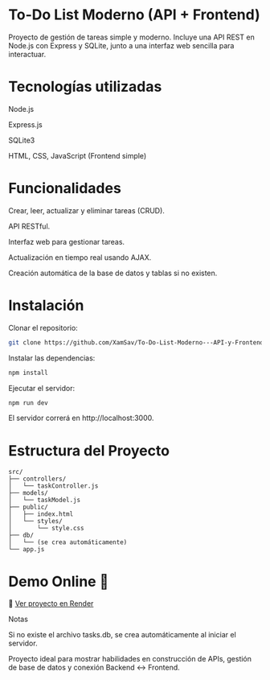 # To-Do List Moderno (API + Frontend)

Proyecto de gestión de tareas simple y moderno.
Incluye una API REST en Node.js con Express y SQLite, junto a una interfaz web sencilla para interactuar.

# Tecnologías utilizadas
Node.js

Express.js

SQLite3

HTML, CSS, JavaScript (Frontend simple)

# Funcionalidades
Crear, leer, actualizar y eliminar tareas (CRUD).

API RESTful.

Interfaz web para gestionar tareas.

Actualización en tiempo real usando AJAX.

Creación automática de la base de datos y tablas si no existen.

# Instalación
Clonar el repositorio:
```bash
git clone https://github.com/XamSav/To-Do-List-Moderno---API-y-Frontend.git
```
Instalar las dependencias:
```bash
npm install
```

Ejecutar el servidor:
```bash
npm run dev
```
El servidor correrá en http://localhost:3000.

# Estructura del Proyecto 
```pgsql
src/
├── controllers/
│   └── taskController.js
├── models/
│   └── taskModel.js
├── public/
│   ├── index.html
│   └── styles/
│       └── style.css
├── db/
│   └── (se crea automáticamente)
└── app.js
```
# Demo Online 🚀

🔗 [Ver proyecto en Render](https://to-do-list-moderno-api-y-frontend.onrender.com)

Notas

Si no existe el archivo tasks.db, se crea automáticamente al iniciar el servidor.

Proyecto ideal para mostrar habilidades en construcción de APIs, gestión de base de datos y conexión Backend ↔ Frontend.

